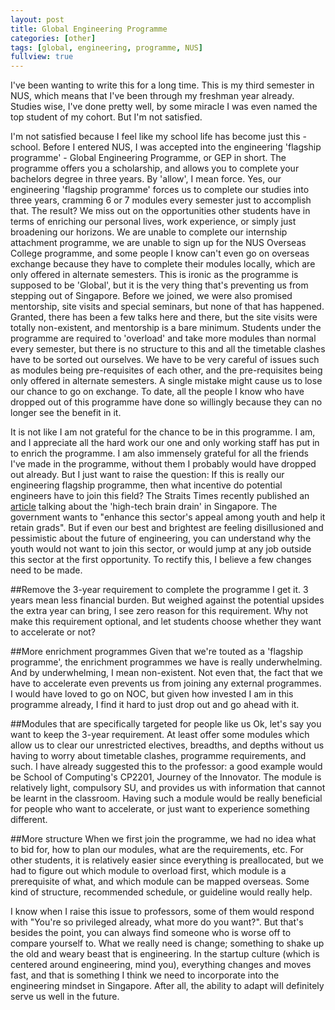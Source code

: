 ```yaml
---
layout: post
title: Global Engineering Programme
categories: [other]
tags: [global, engineering, programme, NUS]
fullview: true
---
```


I've been wanting to write this for a long time. This is my third semester in NUS, which means that I've been through my freshman year already. Studies wise, I've done pretty well, by some miracle I was even named the top student of my cohort. But I'm not satisfied.

I'm not satisfied because I feel like my school life has become just this - school. Before I entered NUS, I was accepted into the engineering 'flagship programme' - Global Engineering Programme, or GEP in short. The programme offers you a scholarship, and allows you to complete your bachelors degree in three years. By 'allow', I mean force. Yes, our engineering 'flagship programme' forces us to complete our studies into three years, cramming 6 or 7 modules every semester just to accomplish that. The result? We miss out on the opportunities other students have in terms of enriching our personal lives, work experience, or simply just broadening our horizons. We are unable to complete our internship attachment programme, we are unable to sign up for the NUS Overseas College programme, and some people I know can't even go on overseas exchange because they have to complete their modules locally, which are only offered in alternate semesters. This is ironic as the programme is supposed to be 'Global', but it is the very thing that's preventing us from stepping out of Singapore. Before we joined, we were also promised mentorship, site visits and special seminars, but none of that has happened. Granted, there has been a few talks here and there, but the site visits were totally non-existent, and mentorship is a bare minimum. Students under the programme are required to 'overload' and take more modules than normal every semester, but there is no structure to this and all the timetable clashes have to be sorted out ourselves. We have to be very careful of issues such as modules being pre-requisites of each other, and the pre-requisites being only offered in alternate semesters. A single mistake might cause us to lose our chance to go on exchange. To date, all the people I know who have dropped out of this programme have done so willingly because they can no longer see the benefit in it.

It is not like I am not grateful for the chance to be in this programme. I am, and I appreciate all the hard work our one and only working staff has put in to enrich the programme. I am also immensely grateful for all the friends I've made in the programme, without them I probably would have dropped out already. But I just want to raise the question: If this is really our engineering flagship programme, then what incentive do potential engineers have to join this field? The Straits Times recently published an [article](http://www.straitstimes.com/singapore/education/stemming-a-worrying-high-tech-brain-drain) talking about the 'high-tech brain drain' in Singapore. The government wants to "enhance this sector's appeal among youth and help it retain grads". But if even our best and brightest are feeling disillusioned and pessimistic about the future of engineering, you can understand why the youth would not want to join this sector, or would jump at any job outside this sector at the first opportunity. To rectify this, I believe a few changes need to be made.

##Remove the 3-year requirement to complete the programme
I get it. 3 years mean less financial burden. But weighed against the potential upsides the extra year can bring, I see zero reason for this requirement. Why not make this requirement optional, and let students choose whether they want to accelerate or not?

##More enrichment programmes
Given that we're touted as a 'flagship programme', the enrichment programmes we have is really underwhelming. And by underwhelming, I mean non-existent. Not even that, the fact that we have to accelerate even prevents us from joining any external programmes. I would have loved to go on NOC, but given how invested I am in this programme already, I find it hard to just drop out and go ahead with it.

##Modules that are specifically targeted for people like us
Ok, let's say you want to keep the 3-year requirement. At least offer some modules which allow us to clear our unrestricted electives, breadths, and depths without us having to worry about timetable clashes, programme requirements, and such. I have already suggested this to the professor: a good example would be School of Computing's CP2201, Journey of the Innovator. The module is relatively light, compulsory SU, and provides us with information that cannot be learnt in the classroom. Having such a module would be really beneficial for people who want to accelerate, or just want to experience something different.

##More structure
When we first join the programme, we had no idea what to bid for, how to plan our modules, what are the requirements, etc. For other students, it is relatively easier since everything is preallocated, but we had to figure out which module to overload first, which module is a prerequisite of what, and which module can be mapped overseas. Some kind of structure, recommended schedule, or guideline would really help.

I know when I raise this issue to professors, some of them would respond with "You're so privileged already, what more do you want?". But that's besides the point, you can always find someone who is worse off to compare yourself to. What we really need is change; something to shake up the old and weary beast that is engineering. In the startup culture (which is centered around engineering, mind you), everything changes and moves fast, and that is something I think we need to incorporate into the engineering mindset in Singapore. After all, the ability to adapt will definitely serve us well in the future.